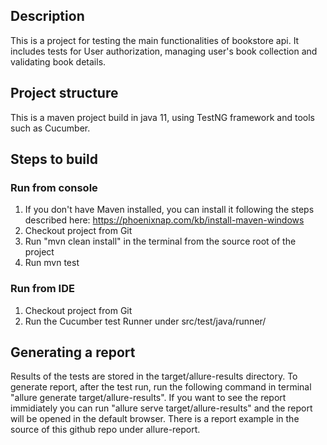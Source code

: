 ## Description

This is a project for testing the main functionalities of bookstore api. It includes tests for User authorization, managing user's book collection and validating book details.

## Project structure

This is a maven project build in java 11, using TestNG framework and tools such as Cucumber.

## Steps to build

### Run from console
1) If you don't have Maven installed, you can install it following the steps described here: https://phoenixnap.com/kb/install-maven-windows
2) Checkout project from Git
3) Run "mvn clean install" in the terminal from the source root of the project
4) Run mvn test

### Run from IDE
1) Checkout project from Git
2) Run the Cucumber test Runner under src/test/java/runner/

## Generating a report

Results of the tests are stored in the target/allure-results directory. To generate report, after the test run, run the following command in terminal "allure generate target/allure-results".
If you want to see the report immidiately you can run "allure serve target/allure-results" and the report will be opened in the default browser. There is a report example in the source of this github repo under allure-report.

